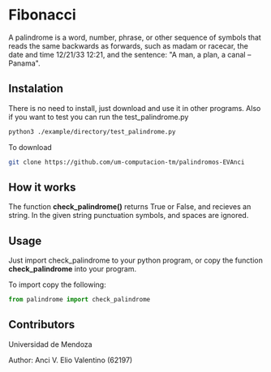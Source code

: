 # Fibonacci
A palindrome is a word, number, phrase, or other sequence of symbols that reads the same backwards as forwards, such as madam or racecar, the date and time 12/21/33 12:21, and the sentence: "A man, a plan, a canal – Panama".

## Instalation

There is no need to install, just download and use it in other programs. 
Also if you want to test you can run the test_palindrome.py

```bash
python3 ./example/directory/test_palindrome.py
```

To download

```bash
git clone https://github.com/um-computacion-tm/palindromos-EVAnci
```

## How it works

The function **check_palindrome()** returns True or False, and recieves an string. In the given string punctuation symbols, and spaces are ignored. 

## Usage

Just import check_palindrome to your python program, or copy the function **check_palindrome** into your program.

To import copy the following:

```python
from palindrome import check_palindrome
```

## Contributors

Universidad de Mendoza

Author: Anci V. Elio Valentino (62197)
